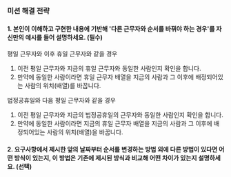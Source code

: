### 미션 해결 전략

#### 1. 본인이 이해하고 구현한 내용에 기반해 '다른 근무자와 순서를 바꿔야 하는 경우'를 자신만의 예시를 들어 설명하세요. (필수)

평일 근무자와 이후 휴일 근무자와 같을 경우 
1. 이전 평일 근무자와 지금의 휴일 근무자와 동일한 사람인지 확인을 합니다.
2. 만약에 동일한 사람이라면 휴일 근무자 배열을 지금의 사람과 그 이후에 배정되어있는 사람의 위치(배열)를 바꿉니다.

법정공휴일와 다음 평일 근무자와 같을 경우
1. 이전 평일 근무자와 지금의 법정공휴일의 근무자와 동일한 사람인지 확인을 합니다.
2. 만약에 동일한 사람이라면 지금의 휴일 근무자 배열을 지금의 사람과 그 이후에 배정되어있는 사람의 위치(배열)을 바꿉니다.


#### 2. 요구사항에서 제시한 앞의 날짜부터 순서를 변경하는 방법 외에 다른 방법이 있다면 어떤 방식이 있는지, 이 방법은 기존에 제시된 방식과 비교해 어떤 차이가 있는지 설명하세요. (선택)
